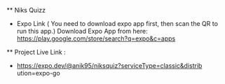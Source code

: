 ** Niks Quizz
* Expo Link ( You need to download expo app first, then scan the QR to run this app.) Download Expo App from here: https://play.google.com/store/search?q=expo&c=apps

** Project Live Link :
* https://expo.dev/@anik95/niksquiz?serviceType=classic&distrib
ution=expo-go
